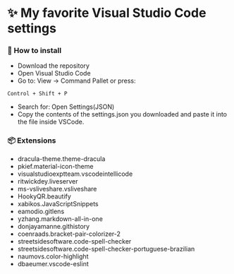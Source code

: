 <h1>✨ My favorite Visual Studio Code settings</h1>

<h3>📜 How to install</h3>

- Download the repository
- Open Visual Studio Code
- Go to: View -> Command Pallet or press:
~~~
Control + Shift + P
~~~
- Search for: Open Settings(JSON)
- Copy the contents of the settings.json you downloaded and paste it into the file inside VSCode.

<h3> 📦 Extensions</h3>

- dracula-theme.theme-dracula
- pkief.material-icon-theme
- visualstudioexptteam.vscodeintellicode
- ritwickdey.liveserver
- ms-vsliveshare.vsliveshare
- HookyQR.beautify
- xabikos.JavaScriptSnippets
- eamodio.gitlens
- yzhang.markdown-all-in-one
- donjayamanne.githistory
- coenraads.bracket-pair-colorizer-2
- streetsidesoftware.code-spell-checker
- streetsidesoftware.code-spell-checker-portuguese-brazilian
- naumovs.color-highlight
- dbaeumer.vscode-eslint
